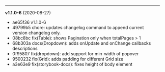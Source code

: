 
-------------------
 **v1.1.0-6**  (2020-08-27) 

* ae65f36 v1.1.0-6
* 49799b5 chore: updates changelog command to append current version changelog only.
* 08bc8bc fix(Table): shows Pagination only when totalPages > 1
* 68b303a docs(Dropdown): adds onUpdate and onChange callbacks descriptions
* 0f95807 fix(dropdown): add support for min-width of popover
* 9500232 fix(Grid): adds padding for different Grid size
* a3e63e9 fix(storybook-docs): fixes height of body element
